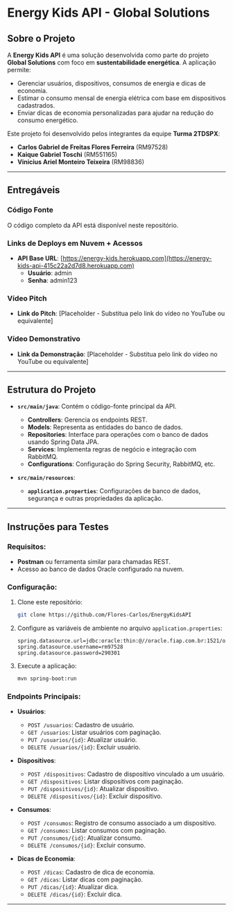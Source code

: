 # Energy Kids API - Global Solutions

## Sobre o Projeto
A **Energy Kids API** é uma solução desenvolvida como parte do projeto **Global Solutions** com foco em **sustentabilidade energética**. A aplicação permite:
- Gerenciar usuários, dispositivos, consumos de energia e dicas de economia.
- Estimar o consumo mensal de energia elétrica com base em dispositivos cadastrados.
- Enviar dicas de economia personalizadas para ajudar na redução do consumo energético.

Este projeto foi desenvolvido pelos integrantes da equipe **Turma 2TDSPX**:
- **Carlos Gabriel de Freitas Flores Ferreira** (RM97528)
- **Kaique Gabriel Toschi** (RM551165)
- **Vinicius Ariel Monteiro Teixeira** (RM98836)

---

## Entregáveis

### Código Fonte
O código completo da API está disponível neste repositório.

### Links de Deploys em Nuvem + Acessos
- **API Base URL**: [https://energy-kids.herokuapp.com](https://energy-kids-api-415c22a2d7d8.herokuapp.com)
    - **Usuário**: admin
    - **Senha**: admin123

### Vídeo Pitch
- **Link do Pitch**: [Placeholder - Substitua pelo link do vídeo no YouTube ou equivalente]

### Vídeo Demonstrativo
- **Link da Demonstração**: [Placeholder - Substitua pelo link do vídeo no YouTube ou equivalente]

---

## Estrutura do Projeto

- **`src/main/java`**: Contém o código-fonte principal da API.
    - **Controllers**: Gerencia os endpoints REST.
    - **Models**: Representa as entidades do banco de dados.
    - **Repositories**: Interface para operações com o banco de dados usando Spring Data JPA.
    - **Services**: Implementa regras de negócio e integração com RabbitMQ.
    - **Configurations**: Configuração do Spring Security, RabbitMQ, etc.

- **`src/main/resources`**:
    - **`application.properties`**: Configurações de banco de dados, segurança e outras propriedades da aplicação.

---

## Instruções para Testes

### Requisitos:
- **Postman** ou ferramenta similar para chamadas REST.
- Acesso ao banco de dados Oracle configurado na nuvem.


### Configuração:
1. Clone este repositório:
   ```bash
   git clone https://github.com/Flores-Carlos/EnergyKidsAPI
   ```
2. Configure as variáveis de ambiente no arquivo `application.properties`:
   ```properties
   spring.datasource.url=jdbc:oracle:thin:@//oracle.fiap.com.br:1521/orcl
   spring.datasource.username=rm97528
   spring.datasource.password=290301
   ```
3. Execute a aplicação:
   ```bash
   mvn spring-boot:run
   ```

### Endpoints Principais:
- **Usuários**:
    - `POST /usuarios`: Cadastro de usuário.
    - `GET /usuarios`: Listar usuários com paginação.
    - `PUT /usuarios/{id}`: Atualizar usuário.
    - `DELETE /usuarios/{id}`: Excluir usuário.

- **Dispositivos**:
    - `POST /dispositivos`: Cadastro de dispositivo vinculado a um usuário.
    - `GET /dispositivos`: Listar dispositivos com paginação.
    - `PUT /dispositivos/{id}`: Atualizar dispositivo.
    - `DELETE /dispositivos/{id}`: Excluir dispositivo.

- **Consumos**:
    - `POST /consumos`: Registro de consumo associado a um dispositivo.
    - `GET /consumos`: Listar consumos com paginação.
    - `PUT /consumos/{id}`: Atualizar consumo.
    - `DELETE /consumos/{id}`: Excluir consumo.

- **Dicas de Economia**:
    - `POST /dicas`: Cadastro de dica de economia.
    - `GET /dicas`: Listar dicas com paginação.
    - `PUT /dicas/{id}`: Atualizar dica.
    - `DELETE /dicas/{id}`: Excluir dica.

---
